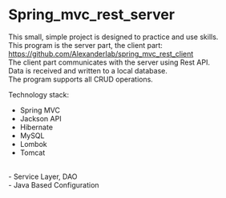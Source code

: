 # Spring_mvc_rest_server

This small, simple project is designed to practice and use skills.<br>
This program is the server part, the client part: https://github.com/AlexanderIab/spring_mvc_rest_client <br>
The client part communicates with the server using Rest API.<br>
Data is received and written to a local database.<br>
The program supports all CRUD operations.
<br>

Technology stack:
- Spring MVC
- Jackson API
- Hibernate
- MySQL
- Lombok
- Tomcat
<br>
- Service Layer, DAO
<br>
- Java Based Configuration
